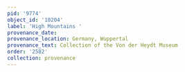 ```yaml
---
pid: '9774'
object_id: '10204'
label: 'High Mountains '
provenance_date:
provenance_location: Germany, Wuppertal
provenance_text: Collection of the Von der Heydt Museum
order: '2582'
collection: provenance
---
```

